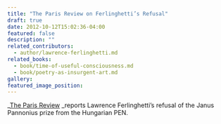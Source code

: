 ```yaml
---
title: "The Paris Review on Ferlinghetti’s Refusal"
draft: true
date: 2012-10-12T15:02:36-04:00
featured: false
description: ""
related_contributors:
  - author/lawrence-ferlinghetti.md
related_books:
  - book/time-of-useful-consciousness.md
  - book/poetry-as-insurgent-art.md
gallery:
featured_image_position: 
---
```


_[The Paris Review](http://www.theparisreview.org/blog/2012/10/12/lawrence-ferlinghetti-turns-down-50000-euro-poetry-prize/) _reports Lawrence Ferlinghetti’s refusal of the Janus Pannonius prize from the Hungarian PEN.  

